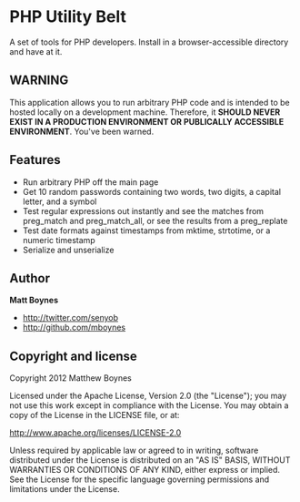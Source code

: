# PHP Utility Belt

A set of tools for PHP developers. Install in a browser-accessible directory and have at it.


## WARNING

This application allows you to run arbitrary PHP code and is intended to be hosted locally on a development machine. Therefore, it **SHOULD NEVER EXIST IN A PRODUCTION ENVIRONMENT OR PUBLICALLY ACCESSIBLE ENVIRONMENT**. You've been warned.


## Features

* Run arbitrary PHP off the main page
* Get 10 random passwords containing two words, two digits, a capital letter, and a symbol
* Test regular expressions out instantly and see the matches from preg_match and preg_match_all, or see the results from a preg_replate
* Test date formats against timestamps from mktime, strtotime, or a numeric timestamp
* Serialize and unserialize


## Author

**Matt Boynes**
* http://twitter.com/senyob
* http://github.com/mboynes


## Copyright and license

Copyright 2012 Matthew Boynes

Licensed under the Apache License, Version 2.0 (the "License");
you may not use this work except in compliance with the License.
You may obtain a copy of the License in the LICENSE file, or at:

   http://www.apache.org/licenses/LICENSE-2.0

Unless required by applicable law or agreed to in writing, software
distributed under the License is distributed on an "AS IS" BASIS,
WITHOUT WARRANTIES OR CONDITIONS OF ANY KIND, either express or implied.
See the License for the specific language governing permissions and
limitations under the License.